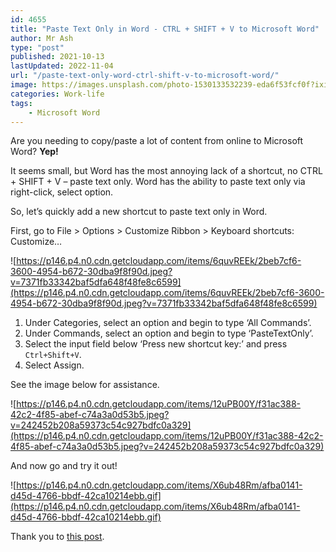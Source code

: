 ```yaml
---
id: 4655
title: "Paste Text Only in Word - CTRL + SHIFT + V to Microsoft Word"
author: Mr Ash
type: "post"
published: 2021-10-13
lastUpdated: 2022-11-04
url: "/paste-text-only-word-ctrl-shift-v-to-microsoft-word/"
image: https://images.unsplash.com/photo-1530133532239-eda6f53fcf0f?ixid=MnwxNTI0MzJ8MHwxfGFsbHx8fHx8fHx8fDE2MzQxMDM2MTY&ixlib=rb-1.2.1&fm=jpg&q=85&fit=crop&w=2560&h=1920
categories: Work-life
tags:
    - Microsoft Word
---
```


Are you needing to copy/paste a lot of content from online to Microsoft Word? **Yep!**

It seems small, but Word has the most annoying lack of a shortcut, no CTRL + SHIFT + V – paste text only. Word has the ability to paste text only via right-click, select option.

So, let’s quickly add a new shortcut to paste text only in Word.

First, go to File > Options > Customize Ribbon > Keyboard shortcuts: Customize…

![https://p146.p4.n0.cdn.getcloudapp.com/items/6quvREEk/2beb7cf6-3600-4954-b672-30dba9f8f90d.jpeg?v=7371fb33342baf5dfa648f48fe8c6599](https://p146.p4.n0.cdn.getcloudapp.com/items/6quvREEk/2beb7cf6-3600-4954-b672-30dba9f8f90d.jpeg?v=7371fb33342baf5dfa648f48fe8c6599)

1. Under Categories, select an option and begin to type ‘All Commands’.
2. Under Commands, select an option and begin to type ‘PasteTextOnly’.
3. Select the input field below ‘Press new shortcut key:’ and press `Ctrl+Shift+V`.
4. Select Assign.

See the image below for assistance.

![https://p146.p4.n0.cdn.getcloudapp.com/items/12uPB00Y/f31ac388-42c2-4f85-abef-c74a3a0d53b5.jpeg?v=242452b208a59373c54c927bdfc0a329](https://p146.p4.n0.cdn.getcloudapp.com/items/12uPB00Y/f31ac388-42c2-4f85-abef-c74a3a0d53b5.jpeg?v=242452b208a59373c54c927bdfc0a329)

And now go and try it out!

![https://p146.p4.n0.cdn.getcloudapp.com/items/X6ub48Rm/afba0141-d45d-4766-bbdf-42ca10214ebb.gif](https://p146.p4.n0.cdn.getcloudapp.com/items/X6ub48Rm/afba0141-d45d-4766-bbdf-42ca10214ebb.gif)

Thank you to [this post](https://superuser.com/questions/1376470/what-is-the-keyboard-shortcut-for-pasting-without-formatting-in-ms-word).